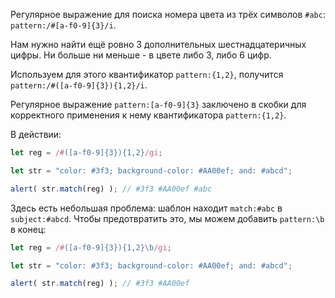 Регулярное выражение для поиска номера цвета из трёх символов `#abc`: `pattern:/#[a-f0-9]{3}/i`.

Нам нужно найти ещё ровно 3 дополнительных шестнадцатеричных цифры. Ни больше ни меньше - в цвете либо 3, либо 6 цифр.

Используем для этого квантификатор `pattern:{1,2}`, получится `pattern:/#([a-f0-9]{3}){1,2}/i`.

Регулярное выражение `pattern:[a-f0-9]{3}` заключено в скобки для корректного применения к нему квантификатора `pattern:{1,2}`.

В действии:

```js run
let reg = /#([a-f0-9]{3}){1,2}/gi;

let str = "color: #3f3; background-color: #AA00ef; and: #abcd";

alert( str.match(reg) ); // #3f3 #AA00ef #abc
```

Здесь есть небольшая проблема: шаблон находит `match:#abc` в `subject:#abcd`. Чтобы предотвратить это, мы можем добавить `pattern:\b` в конец:

```js run
let reg = /#([a-f0-9]{3}){1,2}\b/gi;

let str = "color: #3f3; background-color: #AA00ef; and: #abcd";

alert( str.match(reg) ); // #3f3 #AA00ef
```
